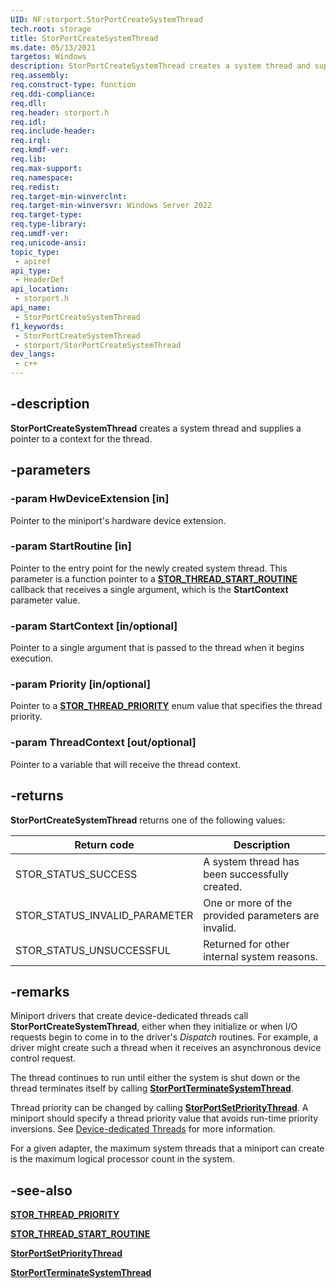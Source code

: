 ```yaml
---
UID: NF:storport.StorPortCreateSystemThread
tech.root: storage
title: StorPortCreateSystemThread
ms.date: 05/13/2021
targetos: Windows
description: StorPortCreateSystemThread creates a system thread and supplies a pointer to a context for the thread.
req.assembly: 
req.construct-type: function
req.ddi-compliance: 
req.dll: 
req.header: storport.h
req.idl: 
req.include-header: 
req.irql: 
req.kmdf-ver: 
req.lib: 
req.max-support: 
req.namespace: 
req.redist: 
req.target-min-winverclnt:
req.target-min-winversvr: Windows Server 2022
req.target-type: 
req.type-library: 
req.umdf-ver: 
req.unicode-ansi: 
topic_type:
 - apiref
api_type:
 - HeaderDef
api_location:
 - storport.h
api_name:
 - StorPortCreateSystemThread
f1_keywords:
 - StorPortCreateSystemThread
 - storport/StorPortCreateSystemThread
dev_langs:
 - c++
---
```


## -description

**StorPortCreateSystemThread** creates a system thread and supplies a pointer to a context for the thread.

## -parameters

### -param HwDeviceExtension [in]

Pointer to the miniport's hardware device extension.

### -param StartRoutine [in]

Pointer to the entry point for the newly created system thread. This parameter is a function pointer to a [**STOR_THREAD_START_ROUTINE**](nc-storport-stor_thread_start_routine.md) callback that receives a single argument, which is the **StartContext** parameter value.

### -param StartContext [in/optional]

Pointer to a single argument that is passed to the thread when it begins execution.

### -param Priority [in/optional]

Pointer to a [**STOR_THREAD_PRIORITY**](ne-storport-stor_thread_priority.md) enum value that specifies the thread priority.

### -param ThreadContext [out/optional]

Pointer to a variable that will receive the thread context.

## -returns

**StorPortCreateSystemThread** returns one of the following values:

| Return code | Description |
| ----------- | ----------- |
| STOR_STATUS_SUCCESS | A system thread has been successfully created. |
| STOR_STATUS_INVALID_PARAMETER | One or more of the provided parameters are invalid. |
| STOR_STATUS_UNSUCCESSFUL | Returned for other internal system reasons. |

## -remarks

Miniport drivers that create device-dedicated threads call **StorPortCreateSystemThread**, either when they initialize or when I/O requests begin to come in to the driver's *Dispatch* routines. For example, a driver might create such a thread when it receives an asynchronous device control request.

The thread continues to run until either the system is shut down or the thread terminates itself by calling [**StorPortTerminateSystemThread**](nf-storport-storportterminatesystemthread.md).

Thread priority can be changed by calling [**StorPortSetPriorityThread**](nf-storport-storportsetprioritythread.md). A miniport should specify a thread priority value that avoids run-time priority inversions. See [Device-dedicated Threads](/windows-hardware/drivers/kernel/device-dedicated-threads) for more information.

For a given adapter, the maximum system threads that a miniport can create is the maximum logical processor count in the system.

## -see-also

[**STOR_THREAD_PRIORITY**](ne-storport-stor_thread_priority.md)

[**STOR_THREAD_START_ROUTINE**](nc-storport-stor_thread_start_routine.md)

[**StorPortSetPriorityThread**](nf-storport-storportsetprioritythread.md)

[**StorPortTerminateSystemThread**](nf-storport-storportterminatesystemthread.md)
